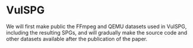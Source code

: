# VulSPG
We will first make public the FFmpeg and QEMU datasets used in VulSPG, including the resulting SPGs, and will gradually make the source code and other datasets available after the publication of the paper.
